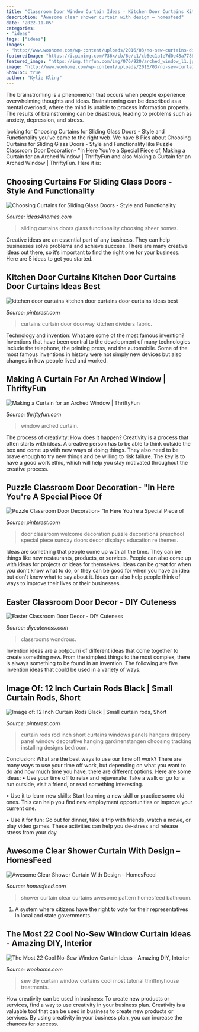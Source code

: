 ```yaml
---
title: "Classroom Door Window Curtain Ideas - Kitchen Door Curtains Kitchen Door Curtains Door Curtains Ideas Best"
description: "Awesome clear shower curtain with design – homesfeed"
date: "2022-11-05"
categories:
- "ideas"
tags: ["ideas"]
images:
- "http://www.woohome.com/wp-content/uploads/2016/03/no-sew-curtains-diy-4.jpg"
featuredImage: "https://i.pinimg.com/736x/cb/6e/c1/cb6ec1a1e7d0e48a77882716e4ae7ae6--classroom-door-classroom-design.jpg"
featured_image: "https://img.thrfun.com/img/076/920/arched_window_l1.jpg"
image: "http://www.woohome.com/wp-content/uploads/2016/03/no-sew-curtains-diy-4.jpg"
ShowToc: true
author: "Kylie Kling"
---
```



The brainstroming is a phenomenon that occurs when people experience overwhelming thoughts and ideas. Brainstroming can be described as a mental overload, where the mind is unable to process information properly. The results of brainstroming can be disastrous, leading to problems such as anxiety, depression, and stress.

	

		
looking for Choosing Curtains for Sliding Glass Doors - Style and Functionality you've came to the right web. We have 8 Pics about Choosing Curtains for Sliding Glass Doors - Style and Functionality like Puzzle Classroom Door Decoration- &quot;In Here You&#039;re a Special Piece of, Making a Curtain for an Arched Window | ThriftyFun and also Making a Curtain for an Arched Window | ThriftyFun. Here it is:
		
    
## Choosing Curtains For Sliding Glass Doors - Style And Functionality

<img loading=lazy src="http://www.ideas4homes.com/wp-content/uploads/2015/08/Stunning-Thick-Brown-and-Sheer-Curtains-for-Sliding-Glass-Doors-in-Sitting-Area-with-Oak-Table.jpg" onerror="this.onerror=null;this.src='https://tse4.mm.bing.net/th?id=OIP.Pj7xRD8qhCQqm1-Spap1OAHaJ4&amp;pid=15.1';" alt="Choosing Curtains for Sliding Glass Doors - Style and Functionality">

_Source: ideas4homes.com_

>sliding curtains doors glass functionality choosing sheer homes. 

	

Creative ideas are an essential part of any business. They can help businesses solve problems and achieve success. There are many creative ideas out there, so it’s important to find the right one for your business. Here are 5 ideas to get you started.

    
## Kitchen Door Curtains Kitchen Door Curtains Door Curtains Ideas Best

<img loading=lazy src="https://i.pinimg.com/736x/9f/70/54/9f7054ce3c11ff77b844895f1e2f678f.jpg" onerror="this.onerror=null;this.src='https://tse3.mm.bing.net/th?id=OIP.os6JKSNtcUBu-VOe0zyCgQHaLH&amp;pid=15.1';" alt="kitchen door curtains kitchen door curtains door curtains ideas best">

_Source: pinterest.com_

>curtains curtain door doorway kitchen dividers fabric. 

	

Technology and invention: What are some of the most famous invention?
Inventions that have been central to the development of many technologies include the telephone, the printing press, and the automobile. Some of the most famous inventions in history were not simply new devices but also changes in how people lived and worked.

    
## Making A Curtain For An Arched Window | ThriftyFun

<img loading=lazy src="https://img.thrfun.com/img/076/920/arched_window_l1.jpg" onerror="this.onerror=null;this.src='https://tse4.mm.bing.net/th?id=OIP.FNFtKrVs8iY0ytAhBA6mqQHaK-&amp;pid=15.1';" alt="Making a Curtain for an Arched Window | ThriftyFun">

_Source: thriftyfun.com_

>window arched curtain. 

	

The process of creativity: How does it happen?
Creativity is a process that often starts with ideas. A creative person has to be able to think outside the box and come up with new ways of doing things. They also need to be brave enough to try new things and be willing to risk failure. The key is to have a good work ethic, which will help you stay motivated throughout the creative process.

    
## Puzzle Classroom Door Decoration- &quot;In Here You&#039;re A Special Piece Of

<img loading=lazy src="https://i.pinimg.com/736x/cb/6e/c1/cb6ec1a1e7d0e48a77882716e4ae7ae6--classroom-door-classroom-design.jpg" onerror="this.onerror=null;this.src='https://tse3.mm.bing.net/th?id=OIP.6mZL8xsyP8vKOZnWcK9XWQHaJ6&amp;pid=15.1';" alt="Puzzle Classroom Door Decoration- &quot;In Here You&#039;re a Special Piece of">

_Source: pinterest.com_

>door classroom welcome decoration puzzle decorations preschool special piece sunday doors decor displays education re themes. 

	

Ideas are something that people come up with all the time. They can be things like new restaurants, products, or services. People can also come up with ideas for projects or ideas for themselves. Ideas can be great for when you don't know what to do, or they can be good for when you have an idea but don't know what to say about it. Ideas can also help people think of ways to improve their lives or their businesses.

    
## Easter Classroom Door Decor - DIY Cuteness

<img loading=lazy src="https://diycuteness.com/wp-content/uploads/2020/02/Easter-Classroom-Door-Decor-5.jpg" onerror="this.onerror=null;this.src='https://tse1.mm.bing.net/th?id=OIP.Ms3JMurfTrYX1FDO-yZvEgHaPg&amp;pid=15.1';" alt="Easter Classroom Door Decor - DIY Cuteness">

_Source: diycuteness.com_

>classrooms wondrous. 

	

Invention ideas are a potpourri of different ideas that come together to create something new. From the simplest things to the most complex, there is always something to be found in an invention. The following are five invention ideas that could be used in a variety of ways.

    
## Image Of: 12 Inch Curtain Rods Black | Small Curtain Rods, Short

<img loading=lazy src="https://i.pinimg.com/736x/f4/ed/0b/f4ed0b22868a50b8a3f124009a55632c.jpg" onerror="this.onerror=null;this.src='https://tse2.mm.bing.net/th?id=OIP.0yF96ljYi3g2t5AJb1ZrGwHaFj&amp;pid=15.1';" alt="Image of: 12 Inch Curtain Rods Black | Small curtain rods, Short">

_Source: pinterest.com_

>curtain rods rod inch short curtains windows panels hangers drapery panel window decorative hanging gardinenstangen choosing tracking installing designs bedroom. 

	

Conclusion: What are the best ways to use our time off work?
There are many ways to use your time off work, but depending on what you want to do and how much time you have, there are different options. Here are some ideas: 
• Use your time off to relax and rejuvenate: Take a walk or go for a run outside, visit a friend, or read something interesting. 

• Use it to learn new skills: Start learning a new skill or practice some old ones. This can help you find new employment opportunities or improve your current one. 

• Use it for fun: Go out for dinner, take a trip with friends, watch a movie, or play video games. These activities can help you de-stress and release stress from your day.

    
## Awesome Clear Shower Curtain With Design – HomesFeed

<img loading=lazy src="https://homesfeed.com/wp-content/uploads/2016/02/Clear-Shower-Curtain-With-Design-Of-Plants-And-Flower.jpg" onerror="this.onerror=null;this.src='https://tse3.mm.bing.net/th?id=OIP.BGNYepunIfVeCrRhIEfG1gHaJV&amp;pid=15.1';" alt="Awesome Clear Shower Curtain With Design – HomesFeed">

_Source: homesfeed.com_

>shower curtain clear curtains awesome pattern homesfeed bathroom. 

	

1. A system where citizens have the right to vote for their representatives in local and state governments.

    
## The Most 22 Cool No-Sew Window Curtain Ideas - Amazing DIY, Interior

<img loading=lazy src="http://www.woohome.com/wp-content/uploads/2016/03/no-sew-curtains-diy-4.jpg" onerror="this.onerror=null;this.src='https://tse4.mm.bing.net/th?id=OIP.Wbn64TfDoUkg-C8yj9f2KQHaMW&amp;pid=15.1';" alt="The Most 22 Cool No-Sew Window Curtain Ideas - Amazing DIY, Interior">

_Source: woohome.com_

>sew diy curtain window curtains cool most tutorial thriftmyhouse treatments. 

	

How creativity can be used in business: To create new products or services, find a way to use creativity in your business plan.
Creativity is a valuable tool that can be used in business to create new products or services. By using creativity in your business plan, you can increase the chances for success.

